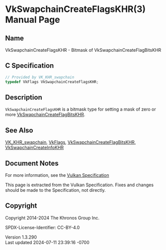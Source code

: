 # VkSwapchainCreateFlagsKHR(3) Manual Page

## Name

VkSwapchainCreateFlagsKHR - Bitmask of VkSwapchainCreateFlagBitsKHR



## <a href="#_c_specification" class="anchor"></a>C Specification

``` c
// Provided by VK_KHR_swapchain
typedef VkFlags VkSwapchainCreateFlagsKHR;
```

## <a href="#_description" class="anchor"></a>Description

`VkSwapchainCreateFlagsKHR` is a bitmask type for setting a mask of zero
or more
[VkSwapchainCreateFlagBitsKHR](https://registry.khronos.org/vulkan/specs/1.3-extensions/man/html/VkSwapchainCreateFlagBitsKHR.html).

## <a href="#_see_also" class="anchor"></a>See Also

[VK_KHR_swapchain](https://registry.khronos.org/vulkan/specs/1.3-extensions/man/html/VK_KHR_swapchain.html), [VkFlags](https://registry.khronos.org/vulkan/specs/1.3-extensions/man/html/VkFlags.html),
[VkSwapchainCreateFlagBitsKHR](https://registry.khronos.org/vulkan/specs/1.3-extensions/man/html/VkSwapchainCreateFlagBitsKHR.html),
[VkSwapchainCreateInfoKHR](https://registry.khronos.org/vulkan/specs/1.3-extensions/man/html/VkSwapchainCreateInfoKHR.html)

## <a href="#_document_notes" class="anchor"></a>Document Notes

For more information, see the <a
href="https://registry.khronos.org/vulkan/specs/1.3-extensions/html/vkspec.html#VkSwapchainCreateFlagsKHR"
target="_blank" rel="noopener">Vulkan Specification</a>

This page is extracted from the Vulkan Specification. Fixes and changes
should be made to the Specification, not directly.

## <a href="#_copyright" class="anchor"></a>Copyright

Copyright 2014-2024 The Khronos Group Inc.

SPDX-License-Identifier: CC-BY-4.0

Version 1.3.290  
Last updated 2024-07-11 23:39:16 -0700
